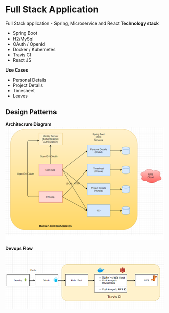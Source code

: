 # Full Stack Application
Full Stack application - Spring, Microservice and React
**Technology stack**
 - Spring Boot
 - H2/MySql
 - OAuth / OpenId
 - Docker / Kubernetes
 - Travis CI
 - React JS
 
**Use Cases**
 - Personal Details
 - Project Details
 - Timesheet
 - Leaves

 
**Design Patterns**
 - 
 
**Architecrure Diagram**
![Architecture Diagram](https://github.com/chanabasappa-prog/full-stack/blob/master/arch.png) 

**Devops Flow**
![DevOps Flow](https://github.com/chanabasappa-prog/full-stack/blob/master/DevOps.PNG)









